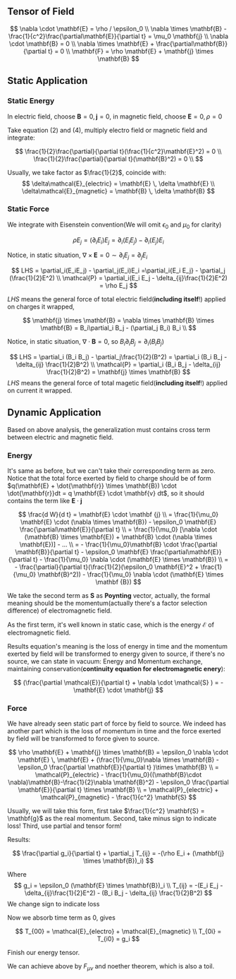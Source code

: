 ## Tensor of Field

$$
\nabla \cdot \mathbf{E} = \rho / \epsilon_0 \\
\nabla \times \mathbf{B} - \frac{1}{c^2}\frac{\partial\mathbf{E}}{\partial t} = \mu_0 \mathbf{j} \\
\nabla \cdot \mathbf{B} = 0 \\
\nabla \times \mathbf{E} + \frac{\partial\mathbf{B}}{\partial t} = 0 \\
\mathbf{F} = \rho \mathbf{E} + \mathbf{j} \times \mathbf{B}
$$

## Static Application

### Static Energy 

In electric field, choose $\mathbf{B} = 0, \mathbf{j} = 0$, in magnetic field, choose $\mathbf{E} = 0, \rho =0$

Take equation (2) and (4), multiply electro field or magnetic field and integrate: 

$$
\frac{1}{2}\frac{\partial}{\partial t}(\frac{1}{c^2}\mathbf{E}^2) = 0 \\
\frac{1}{2}\frac{\partial}{\partial t}(\mathbf{B}^2) = 0 \\
$$

Usually, we take factor as $\frac{1}{2}$, coincide with:
$$
\delta\mathcal{E}_{electric} = \mathbf{E} \, \delta \mathbf{E} \\
\delta\mathcal{E}_{magnetic} = \mathbf{B} \, \delta \mathbf{B} 
$$

### Static Force

We integrate with Eisenstein convention(We will omit $\epsilon_0$ and $\mu_0$ for clarity)

$$
\rho E_j =(\partial_i E_i )E_j = \partial_i(E_iE_j) - \partial_i(E_j)E_i 
$$

Notice, in static situation, $\nabla \times \mathbf{E} = 0 \sim \partial_i E_j = \partial_j E_i$

$$
LHS = \partial_i(E_iE_j) - \partial_j(E_i)E_i =\partial_i{E_i E_j} - \partial_j (\frac{1}{2}E^2) \\
\mathcal{P} = \partial_i(E_i E_j - \delta_{ij}\frac{1}{2}E^2) = \rho E_j
$$

$LHS$ means the general force of total electric field(**including itself**!) applied on charges it wrapped, 

$$
\mathbf{j} \times \mathbf{B} = \nabla \times \mathbf{B} \times \mathbf{B} = B_i\partial_i B_j - (\partial_j B_i) B_i \\
$$

Notice, in static situation, $\nabla \cdot \mathbf{B} = 0$, so $B_i\partial_iB_j = \partial_i (B_i B_j)$

$$
LHS = \partial_i (B_i B_j) - \partial_j\frac{1}{2}(B^2) = \partial_i (B_i B_j - \delta_{ij} \frac{1}{2}B^2) \\
\mathcal{P} = \partial_i (B_i B_j - \delta_{ij} \frac{1}{2}B^2)  = \mathbf{j} \times \mathbf{B}
$$
$LHS$ means the general force of total magetic field(**including itself**!) applied on current it wrapped.

## Dynamic Application

Based on above analysis, the generalization must contains cross term between electric and magnetic field.

### Energy

It's same as before, but we can't take their corresponding term as zero. Notice that the total force exerted by field to charge should be of form $q(\mathbf{E} + \dot{\mathbf{r}} \times \mathbf{B}) \cdot \dot{\mathbf{r}}dt = q \mathbf{E} \cdot \mathbf{v} dt$, so it should contains the term like $\mathbf{E}\cdot \mathbf{j}$

$$
\frac{d W}{d t} = \mathbf{E} \cdot \mathbf {j} \\
= \frac{1}{\mu_0} \mathbf{E} \cdot (\nabla \times \mathbf{B}) - \epsilon_0 \mathbf{E} \frac{\partial\mathbf{E}}{\partial t} \\
= \frac{1}{\mu_0} [\nabla \cdot (\mathbf{B} \times \mathbf{E}) + \mathbf{B} \cdot (\nabla \times \mathbf{E})] - ... \\
= - \frac{1}{\mu_0}\mathbf{B} \cdot  \frac{\partial \mathbf{B}}{\partial t} - \epsilon_0 \mathbf{E} \frac{\partial\mathbf{E}}{\partial t} - \frac{1}{\mu_0} \nabla \cdot (\mathbf{E} \times \mathbf{B}) \\ 
= - \frac{\partial}{\partial t}(\frac{1}{2}(\epsilon_0 \mathbf{E}^2 + \frac{1}{\mu_0} \mathbf{B}^2)) - \frac{1}{\mu_0} \nabla \cdot (\mathbf{E} \times \mathbf {B})
$$

We take the second term as $\mathbf{S}$ as **Poynting** vector, actually, the formal meaning should be the momentum(actually there's a factor selection difference) of electromagnetic field.

As the first term, it's well known in static case, which is the energy $\mathcal{E}$ of electromagnetic field.

Results equation's meaning is the loss of energy in time and the momentum exerted by field will be transformed to energy given to source, if there's no source, we can state in vacuum: Energy and Momentum exchange, maintaining conservation(**continuity equation for electromagnetic enery**):

$$
 (\frac{\partial \mathcal{E}}{\partial t} + \nabla \cdot  \mathcal{S}  ) = - \mathbf{E} \cdot \mathbf{j}
$$

### Force

We have already seen static part of force by field to source. We indeed has another part which is the loss of momentum in time and the force exerted by field will be transformed to force given to source.

$$
\rho \mathbf{E} + \mathbf{j} \times \mathbf{B} = \epsilon_0 \nabla \cdot \mathbf{E} \, \mathbf{E} + (\frac{1}{\mu_0}\nabla \times \mathbf{B} - \epsilon_0 \frac{\partial \mathbf{E}}{\partial t} )\times \mathbf{B} \\
= \mathcal{P}_{electric} - \frac{1}{\mu_0}((\mathbf{B}\cdot \nabla)\mathbf{B}-\frac{1}{2}\nabla \mathbf{B}^2) - \epsilon_0 \frac{\partial \mathbf{E}}{\partial t} \times \mathbf{B} \\
= \mathcal{P}_{electric} + \mathcal{P}_{magnetic} - \frac{1}{c^2} \mathbf{S}
$$

Usually, we will take this form, first take $\frac{1}{c^2} \mathbf{S} = \mathbf{g}$ as the real momentum. Second, take minus sign to indicate loss! Third, use partial and tensor form!

Results:

$$
\frac{\partial g_i}{\partial t} + \partial_j T_{ij} = -(\rho E_i + (\mathbf{j} \times \mathbf{B})_i)
$$

Where 
$$
g_i = \epsilon_0 (\mathbf{E} \times \mathbf{B})_i \\
T_{ij} = -(E_i E_j - \delta_{ij}\frac{1}{2}E^2) - (B_i B_j - \delta_{ij} \frac{1}{2}B^2) 
$$
We change sign to indicate loss

Now we absorb time term as $0$, gives

$$
T_{00} = \mathcal{E}_{electro} + \mathcal{E}_{magnetic} \\
T_{0i} = T_{i0} = g_i
$$

Finish our energy tensor.

We can achieve above by $F_{\mu \nu}$ and noether theorem, which is also a toil.

